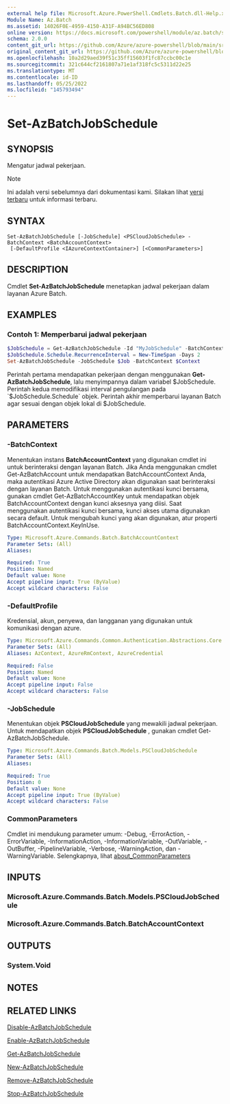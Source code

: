 ```yaml
---
external help file: Microsoft.Azure.PowerShell.Cmdlets.Batch.dll-Help.xml
Module Name: Az.Batch
ms.assetid: 14026F0E-4959-4150-A31F-A94BC56ED808
online version: https://docs.microsoft.com/powershell/module/az.batch/set-azbatchjobschedule
schema: 2.0.0
content_git_url: https://github.com/Azure/azure-powershell/blob/main/src/Batch/Batch/help/Set-AzBatchJobSchedule.md
original_content_git_url: https://github.com/Azure/azure-powershell/blob/main/src/Batch/Batch/help/Set-AzBatchJobSchedule.md
ms.openlocfilehash: 10a2d29aed39f51c35ff15603f1fc87ccbc00c1e
ms.sourcegitcommit: 321c644cf2161807a71e1af318fc5c5311d22e25
ms.translationtype: MT
ms.contentlocale: id-ID
ms.lasthandoff: 05/25/2022
ms.locfileid: "145793494"
---
```

# Set-AzBatchJobSchedule

## SYNOPSIS
Mengatur jadwal pekerjaan.

> [!NOTE]
>Ini adalah versi sebelumnya dari dokumentasi kami. Silakan lihat [versi terbaru](/powershell/module/az.batch/set-azbatchjobschedule) untuk informasi terbaru.

## SYNTAX

```
Set-AzBatchJobSchedule [-JobSchedule] <PSCloudJobSchedule> -BatchContext <BatchAccountContext>
 [-DefaultProfile <IAzureContextContainer>] [<CommonParameters>]
```

## DESCRIPTION
Cmdlet **Set-AzBatchJobSchedule** menetapkan jadwal pekerjaan dalam layanan Azure Batch.

## EXAMPLES

### Contoh 1: Memperbarui jadwal pekerjaan
```powershell
$JobSchedule = Get-AzBatchJobSchedule -Id "MyJobSchedule" -BatchContext $Context
$JobSchedule.Schedule.RecurrenceInterval = New-TimeSpan -Days 2
Set-AzBatchJobSchedule -JobSchedule $Job -BatchContext $Context
```

Perintah pertama mendapatkan pekerjaan dengan menggunakan **Get-AzBatchJobSchedule**, lalu menyimpannya dalam variabel $JobSchedule.
Perintah kedua memodifikasi interval pengulangan pada `$JobSchedule.Schedule` objek.
Perintah akhir memperbarui layanan Batch agar sesuai dengan objek lokal di $JobSchedule.

## PARAMETERS

### -BatchContext
Menentukan instans **BatchAccountContext** yang digunakan cmdlet ini untuk berinteraksi dengan layanan Batch.
Jika Anda menggunakan cmdlet Get-AzBatchAccount untuk mendapatkan BatchAccountContext Anda, maka autentikasi Azure Active Directory akan digunakan saat berinteraksi dengan layanan Batch. Untuk menggunakan autentikasi kunci bersama, gunakan cmdlet Get-AzBatchAccountKey untuk mendapatkan objek BatchAccountContext dengan kunci aksesnya yang diisi. Saat menggunakan autentikasi kunci bersama, kunci akses utama digunakan secara default. Untuk mengubah kunci yang akan digunakan, atur properti BatchAccountContext.KeyInUse.

```yaml
Type: Microsoft.Azure.Commands.Batch.BatchAccountContext
Parameter Sets: (All)
Aliases:

Required: True
Position: Named
Default value: None
Accept pipeline input: True (ByValue)
Accept wildcard characters: False
```

### -DefaultProfile
Kredensial, akun, penyewa, dan langganan yang digunakan untuk komunikasi dengan azure.

```yaml
Type: Microsoft.Azure.Commands.Common.Authentication.Abstractions.Core.IAzureContextContainer
Parameter Sets: (All)
Aliases: AzContext, AzureRmContext, AzureCredential

Required: False
Position: Named
Default value: None
Accept pipeline input: False
Accept wildcard characters: False
```

### -JobSchedule
Menentukan objek **PSCloudJobSchedule** yang mewakili jadwal pekerjaan.
Untuk mendapatkan objek **PSCloudJobSchedule** , gunakan cmdlet Get-AzBatchJobSchedule.

```yaml
Type: Microsoft.Azure.Commands.Batch.Models.PSCloudJobSchedule
Parameter Sets: (All)
Aliases:

Required: True
Position: 0
Default value: None
Accept pipeline input: True (ByValue)
Accept wildcard characters: False
```

### CommonParameters
Cmdlet ini mendukung parameter umum: -Debug, -ErrorAction, -ErrorVariable, -InformationAction, -InformationVariable, -OutVariable, -OutBuffer, -PipelineVariable, -Verbose, -WarningAction, dan -WarningVariable. Selengkapnya, lihat [about_CommonParameters](http://go.microsoft.com/fwlink/?LinkID=113216)

## INPUTS

### Microsoft.Azure.Commands.Batch.Models.PSCloudJobSchedule

### Microsoft.Azure.Commands.Batch.BatchAccountContext

## OUTPUTS

### System.Void

## NOTES

## RELATED LINKS

[Disable-AzBatchJobSchedule](./Disable-AzBatchJobSchedule.md)

[Enable-AzBatchJobSchedule](./Enable-AzBatchJobSchedule.md)

[Get-AzBatchJobSchedule](./Get-AzBatchJobSchedule.md)

[New-AzBatchJobSchedule](./New-AzBatchJobSchedule.md)

[Remove-AzBatchJobSchedule](./Remove-AzBatchJobSchedule.md)

[Stop-AzBatchJobSchedule](./Stop-AzBatchJobSchedule.md)


